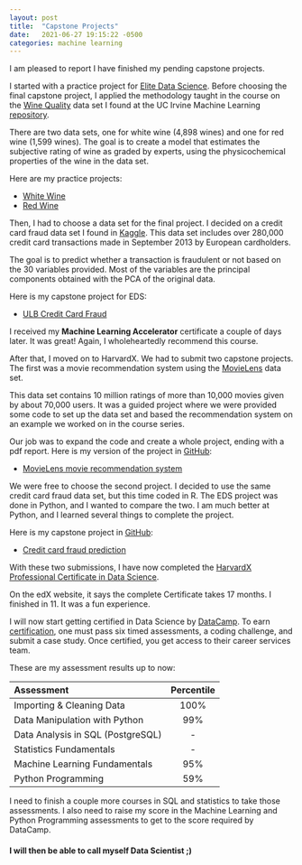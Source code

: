```yaml
---
layout: post
title:  "Capstone Projects"
date:   2021-06-27 19:15:22 -0500
categories: machine learning
---
```

I am pleased to report I have finished my pending capstone projects.

I started with a practice project for [Elite Data Science][eds]. Before choosing the final capstone project, I applied the methodology taught in the course on the [Wine Quality][redwine] data set I found at the UC Irvine Machine Learning [repository][uci].

There are two data sets, one for white wine (4,898 wines) and one for red wine (1,599 wines). The goal is to create a model that estimates the subjective rating of wine as graded by experts, using the physicochemical properties of the wine in the data set.

Here are my practice projects:

* [White Wine][white]
* [Red Wine][red] 

Then, I had to choose a data set for the final project. I decided on a credit card fraud data set I found in [Kaggle][ccfraud]. This data set includes over 280,000 credit card transactions made in September 2013 by European cardholders.

The goal is to predict whether a transaction is fraudulent or not based on the 30 variables provided. Most of the variables are the principal components obtained with the PCA of the original data.

Here is my capstone project for EDS:

* [ULB Credit Card Fraud][edscc] 

I received my **Machine Learning Accelerator** certificate a couple of days later. It was great! Again, I wholeheartedly recommend this course.

After that, I moved on to HarvardX. We had to submit two capstone projects. The first was a movie recommendation system using the [MovieLens][movielens] data set.

This data set contains 10 million ratings of more than 10,000 movies given by about 70,000 users. It was a guided project where we were provided some code to set up the data set and based the recommendation system on an example we worked on in the course series.

Our job was to expand the code and create a whole project, ending with a pdf report. Here is my version of the project in [GitHub][jQSmovie]:

* [MovieLens movie recommendation system][gitmovie]

We were free to choose the second project. I decided to use the same credit card fraud data set, but this time coded in R. The EDS project was done in Python, and I wanted to compare the two. I am much better at Python, and I learned several things to complete the project.

Here is my capstone project in [GitHub][jQScc]:

* [Credit card fraud prediction][gitcc]

With these two submissions, I have now completed the [HarvardX 
Professional Certificate in Data Science][harvardXcert]. 

On the edX website, it says the complete Certificate takes 17 months. I finished in 11. It was a fun experience. 

I will now start getting certified in Data Science by [DataCamp][dc]. To earn [certification][dccert], one must pass six timed assessments, a coding challenge, and submit a case study. Once certified, you get access to their career services team.

These are my assessment results up to now:

|Assessment|Percentile|
|:---|:---:|
|Importing & Cleaning Data | 100% |
|Data Manipulation with Python| 99% |
|Data Analysis in SQL (PostgreSQL) | - |
|Statistics Fundamentals | - |
|Machine Learning Fundamentals | 95% |
|Python Programming| 59% |

I need to finish a couple more courses in SQL and statistics to take those assessments. I also need to raise my score in the Machine Learning and Python Programming assessments to get to the score required by DataCamp.

#### I will then be able to call myself Data Scientist ;)

[eds]: https://elitedatascience.com
[redwine]: https://archive.ics.uci.edu/ml/datasets/Wine+Quality
[uci]: https://archive.ics.uci.edu/ml/index.php
[white]: https://nbviewer.jupyter.org/github/jQSfire125/Wine/blob/main/Capstone-Wine-White.ipynb
[red]: https://nbviewer.jupyter.org/github/jQSfire125/Wine/blob/main/Capstone-Wine-Red.ipynb
[ccfraud]: https://www.kaggle.com/mlg-ulb/creditcardfraud
[edscc]: https://nbviewer.jupyter.org/github/jQSfire125/ULB-Credit-Card-Fraud/blob/main/Capstone-ULB-Credit-Card-Fraud.ipynb
[movielens]: https://grouplens.org/datasets/movielens/10m/
[jQSmovie]: https://github.com/jQSfire125/MovieLens
[gitmovie]: https://github.com/jQSfire125/MovieLens/blob/master/report.pdf
[jQScc]: https://github.com/jQSfire125/CreditCard
[gitcc]: https://github.com/jQSfire125/CreditCard/blob/master/report.pdf
[harvardXcert]: https://www.edx.org/professional-certificate/harvardx-data-science
[dc]: https://www.datacamp.com
[dccert]: https://www.datacamp.com/certification